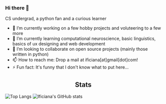 ### Hi there 👋

CS undergrad, a python fan and a curious learner


<!-- **ificiana/ificiana** is a ✨ _special_ ✨ repository because its `README.md` (this file) appears on your GitHub profile. -->

<!-- Here are some ideas to get you started: -->

- 🔭 I’m currently working on a few hobby projects and voluteering to a few more
- 🌱 I’m currently learning computational neuroscience, basic linguistics, basics of ux designing and web development
- 👯 I’m looking to collaborate on open source projects (mainly those written in python)
- 📫 How to reach me: Drop a mail at ificiana[at]gmail[dot]com!
- ⚡ Fun fact: It's funny that I don't know what to put here...


<h2 align="center">Stats</h2>
<!-- <a href="https://github.com/ificiana">
  <p align="center">
    <img src="https://komarev.com/ghpvc/?username=ificiana" alt="Profile Views Count">
  </p>
</a> -->

![Top Langs](https://github-readme-stats.vercel.app/api/top-langs/?username=ificiana&layout=compact&count_private=true)
![Ificiana's GitHub stats](https://github-readme-stats.vercel.app/api?username=ificiana&show_icons=true&theme=radical&count_private=true)
